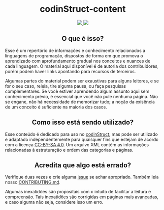 <div align="center">
  <h1>codinStruct-content</h1>
  <a href="https://creativecommons.org/licenses/by-sa/4.0/">
    <img src="https://img.shields.io/badge/License-CC%20BY--SA%204.0-lightgrey.svg"></img>
  </a>
  <a href="https://github.com/codinStruct/codinStruct-content/actions/workflows/markdownlint.yml">
    <img src="https://github.com/codinStruct/codinStruct-content/actions/workflows/markdownlint.yml/badge.svg"></img>
  </a>
</div>

<h2 align="center">O que é isso?</h2>

Esse é um repertório de informações e conhecimento relacionados a linguagens de
programação, dispostos de forma em que promova o aprendizado com aprofundamento
gradual nos conceitos e nuances de cada linguagem. O material aqui disponível é
de autoria dos contribuidores, porém podem haver links apontando para recursos
de terceiros.

Algumas partes do material podem ser exaustivas para alguns leitores, e se for o
seu caso, releia, tire alguma pausa, ou faça pesquisas complementares. Se você
estiver aprendendo algum assunto aqui sem conhecimento prévio, é essencial que
você não pule nenhuma página. Não se engane, não há necessidade de memorizar
tudo; a noção da exisência de um conceito é suficiente na maioria dos casos.

<h2 align="center">Como isso está sendo utilizado?</h2>

Esse conteúdo é dedicado para uso no
[codinStruct](https://github.com/codinStruct/codinStruct), mas pode ser
utilizado e adaptado independentemente para quaisquer fins que estejam de acordo
com a licença
[CC-BY-SA 4.0](https://creativecommons.org/licenses/by-sa/4.0/deed.pt_BR). Um
arquivo XML contém as informações relacionadas à estruturação e ordem das
categorias e páginas.

<h2 align="center">Acredita que algo está errado?</h2>

Verifique duas vezes e crie alguma
[issue](https://github.com/codinStruct/codinStruct-content/issues) se achar
apropriado. Também leia nosso
[CONTRIBUTING.md](https://github.com/codinStruct/codinStruct-content/blob/main/CONTRIBUTING.md).

Algumas inexatidões são propositais com o intuito de facilitar a leitura e
compreensão. Tais inexatidões são corrigidas em páginas mais avançadas, e caso
alguma não seja, considere isso um erro.
